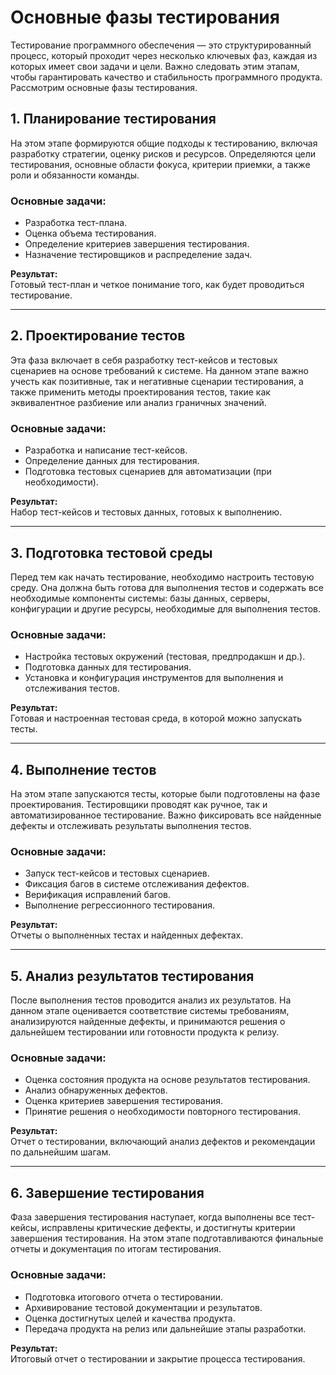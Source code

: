 # Основные фазы тестирования

Тестирование программного обеспечения — это структурированный процесс, который проходит через несколько ключевых фаз, каждая из которых имеет свои задачи и цели. Важно следовать этим этапам, чтобы гарантировать качество и стабильность программного продукта. Рассмотрим основные фазы тестирования.

## 1. **Планирование тестирования**

На этом этапе формируются общие подходы к тестированию, включая разработку стратегии, оценку рисков и ресурсов. Определяются цели тестирования, основные области фокуса, критерии приемки, а также роли и обязанности команды.

### Основные задачи:
- Разработка тест-плана.
- Оценка объема тестирования.
- Определение критериев завершения тестирования.
- Назначение тестировщиков и распределение задач.

**Результат:**  
Готовый тест-план и четкое понимание того, как будет проводиться тестирование.

---

## 2. **Проектирование тестов**

Эта фаза включает в себя разработку тест-кейсов и тестовых сценариев на основе требований к системе. На данном этапе важно учесть как позитивные, так и негативные сценарии тестирования, а также применить методы проектирования тестов, такие как эквивалентное разбиение или анализ граничных значений.

### Основные задачи:
- Разработка и написание тест-кейсов.
- Определение данных для тестирования.
- Подготовка тестовых сценариев для автоматизации (при необходимости).

**Результат:**  
Набор тест-кейсов и тестовых данных, готовых к выполнению.

---

## 3. **Подготовка тестовой среды**

Перед тем как начать тестирование, необходимо настроить тестовую среду. Она должна быть готова для выполнения тестов и содержать все необходимые компоненты системы: базы данных, серверы, конфигурации и другие ресурсы, необходимые для выполнения тестов.

### Основные задачи:
- Настройка тестовых окружений (тестовая, предпродакшн и др.).
- Подготовка данных для тестирования.
- Установка и конфигурация инструментов для выполнения и отслеживания тестов.

**Результат:**  
Готовая и настроенная тестовая среда, в которой можно запускать тесты.

---

## 4. **Выполнение тестов**

На этом этапе запускаются тесты, которые были подготовлены на фазе проектирования. Тестировщики проводят как ручное, так и автоматизированное тестирование. Важно фиксировать все найденные дефекты и отслеживать результаты выполнения тестов.

### Основные задачи:
- Запуск тест-кейсов и тестовых сценариев.
- Фиксация багов в системе отслеживания дефектов.
- Верификация исправлений багов.
- Выполнение регрессионного тестирования.

**Результат:**  
Отчеты о выполненных тестах и найденных дефектах.

---

## 5. **Анализ результатов тестирования**

После выполнения тестов проводится анализ их результатов. На данном этапе оценивается соответствие системы требованиям, анализируются найденные дефекты, и принимаются решения о дальнейшем тестировании или готовности продукта к релизу.

### Основные задачи:
- Оценка состояния продукта на основе результатов тестирования.
- Анализ обнаруженных дефектов.
- Оценка критериев завершения тестирования.
- Принятие решения о необходимости повторного тестирования.

**Результат:**  
Отчет о тестировании, включающий анализ дефектов и рекомендации по дальнейшим шагам.

---

## 6. **Завершение тестирования**

Фаза завершения тестирования наступает, когда выполнены все тест-кейсы, исправлены критические дефекты, и достигнуты критерии завершения тестирования. На этом этапе подготавливаются финальные отчеты и документация по итогам тестирования.

### Основные задачи:
- Подготовка итогового отчета о тестировании.
- Архивирование тестовой документации и результатов.
- Оценка достигнутых целей и качества продукта.
- Передача продукта на релиз или дальнейшие этапы разработки.

**Результат:**  
Итоговый отчет о тестировании и закрытие процесса тестирования.
